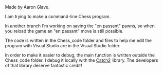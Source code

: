 Made by Aaron Glave.

I am trying to make a command-line Chess program.

In another branch I'm working on saving the "en passant" pawns, so when you reload the game an "en passant" move is still possible.

The code is written in the Chess_code folder and files to help me edit the program with Visual Studio are in the Visual Studio folder.

In order to make it easier to debug, the main function is written outside the Chess_code folder.
I debug it locally with the [Catch2](https://github.com/catchorg/Catch2) library.
The developers of that library deserve fantastic credit!
